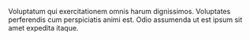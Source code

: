 Voluptatum qui exercitationem omnis harum dignissimos. Voluptates perferendis cum perspiciatis animi est. Odio assumenda ut est ipsum sit amet expedita itaque.